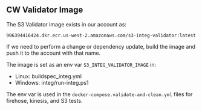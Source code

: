 ## CW Validator Image

The S3 Validator image exists in our account as:

```
906394416424.dkr.ecr.us-west-2.amazonaws.com/s3-integ-validator:latest
```

If we need to perform a change or dependency update, build the image and push it to the account with that name.

The image is set as an env var `S3_INTEG_VALIDATOR_IMAGE` in:
- Linux: buildspec_integ.yml
- Windows: integ/run-integ.ps1

The env var is used in the `docker-compose.validate-and-clean.yml` files for firehose, kinesis, and S3 tests.
